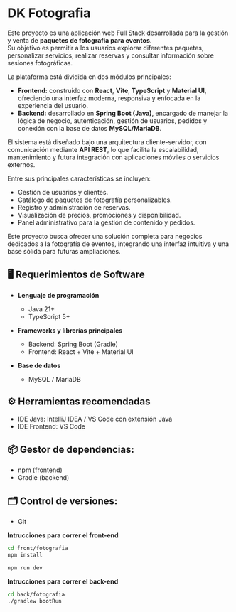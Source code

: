 # DK Fotografia

Este proyecto es una aplicación web Full Stack desarrollada para la gestión y venta de **paquetes de fotografía para eventos**.  
Su objetivo es permitir a los usuarios explorar diferentes paquetes, personalizar servicios, realizar reservas y consultar información sobre sesiones fotográficas.

La plataforma está dividida en dos módulos principales:

- **Frontend:** construido con **React**, **Vite**, **TypeScript** y **Material UI**, ofreciendo una interfaz moderna, responsiva y enfocada en la experiencia del usuario.  
- **Backend:** desarrollado en **Spring Boot (Java)**, encargado de manejar la lógica de negocio, autenticación, gestión de usuarios, pedidos y conexión con la base de datos **MySQL/MariaDB**.

El sistema está diseñado bajo una arquitectura cliente-servidor, con comunicación mediante **API REST**, lo que facilita la escalabilidad, mantenimiento y futura integración con aplicaciones móviles o servicios externos.

Entre sus principales características se incluyen:
- Gestión de usuarios y clientes.  
- Catálogo de paquetes de fotografía personalizables.  
- Registro y administración de reservas.  
- Visualización de precios, promociones y disponibilidad.  
- Panel administrativo para la gestión de contenido y pedidos.

Este proyecto busca ofrecer una solución completa para negocios dedicados a la fotografía de eventos, integrando una interfaz intuitiva y una base sólida para futuras ampliaciones.

## 🖥️ Requerimientos de Software

- **Lenguaje de programación**  
  - Java 21+
  - TypeScript 5+

- **Frameworks y librerías principales**  
  - Backend: Spring Boot (Gradle)
  - Frontend: React + Vite + Material UI

- **Base de datos**
  - MySQL / MariaDB


## ⚙️ Herramientas recomendadas
- IDE Java: IntelliJ IDEA / VS Code con extensión Java
- IDE Frontend: VS Code


## 📦  Gestor de dependencias:
- npm (frontend)
- Gradle (backend)


##  🗂️ Control de versiones:
- Git


**Intrucciones para correr el front-end**
```bash
cd front/fotografia
npm install
```

```bash
npm run dev
```

**Intrucciones para correr el back-end**
```bash
cd back/fotografia
./gradlew bootRun   
```
